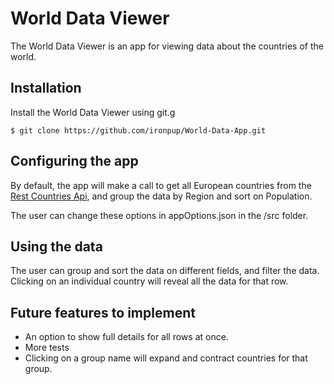 # World Data Viewer

The World Data Viewer is an app for viewing data about the countries of the 
world.  

## Installation

Install the World Data Viewer using git.g
```
$ git clone https://github.com/ironpup/World-Data-App.git
```

## Configuring the app
By default, the app will make a call to get all European countries from the 
[Rest Countries Api](https://restcountries.eu), and group the data by
Region and sort on Population.

The user can change these options in appOptions.json in the /src folder.

## Using the data
The user can group and sort the data on different fields, and filter the data.
Clicking on an individual country will reveal all the data for that row.

## Future features to implement
 * An option to show full details for all rows at once.
 * More tests
 * Clicking on a group name will expand and contract countries for that group.
